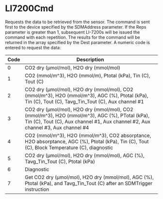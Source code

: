 # LI7200Cmd

Requests the data to be retrieved from the sensor. The command is sent first to the device specified by the SDMAddress parameter. If the Reps parameter is greater than 1, subsequent LI-7200s will be issued the command with each repetition. The results for the command will be returned in the array specified by the Dest parameter. A numeric code is entered to request the data:

| Code | Description                                                                                                                                                                      |
| ---- | -------------------------------------------------------------------------------------------------------------------------------------------------------------------------------- |
| 0    | CO2 dry (μmol/mol), H2O dry (mmol/mol)                                                                                                                                           |
| 1    | CO2 (mmol/m^3), H2O (mmol/m), Ptotal (kPa), Tin (C), Tout (C)                                                                                                                    |
| 2    | CO2 dry (μmol/mol), H2O dry (mmol/mol), CO2 (mmol/m^3), H2O (mmol/m^3), AGC (%), Ptotal (kPa), Tin (C), Tout (C), Tavg_Tin_Tout (C), Aux channel #1                              |
| 3    | CO2 dry (μmol/mol), H2O dry (mmol/mol), CO2 (mmol/m^3), H2O (mmol/m^3), AGC (%), PTotal (kPa), Tin (C), Tout (C), Aux channel #1, Aux channel #2, Aux channel #3, Aux channel #4 |
| 4    | CO2 (mmol/m^3), H2O (mmol/m^3), CO2 absorptance, H2O absorptance, AGC (%), Ptotal (kPa), Tin (C), Tout (C), Block Temperature (C), diagnostic                                    |
| 5    | CO2 dry (μmol/mol), H2O dry (mmol/mol), AGC (%), Tavg_Tin_Tout (C), Ptotal (kPa)                                                                                                 |
| 6    | Diagnostic                                                                                                                                                                       |
| 7    | Get CO2 dry (μmol/mol), H2O dry (mmol/mol), AGC (%), Ptotal (kPa), and Tavg_Tin_Tout (C) after an SDMTrigger instruction                                                         |
